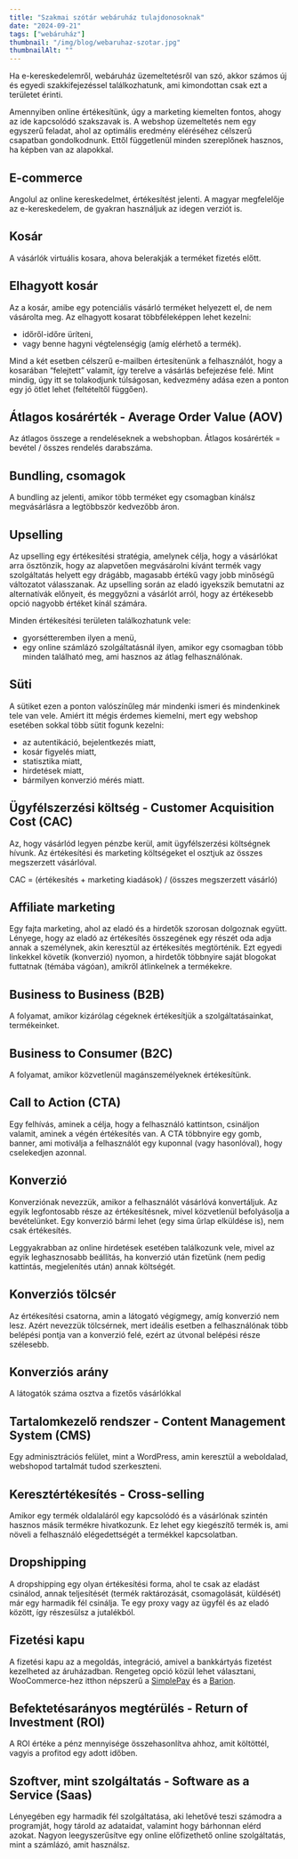 ```yaml
---
title: "Szakmai szótár webáruház tulajdonosoknak"
date: "2024-09-21"
tags: ["webáruház"]
thumbnail: "/img/blog/webaruhaz-szotar.jpg"
thumbnailAlt: ""
---
```


Ha e-kereskedelemről, webáruház üzemeltetésről van szó, akkor számos új és egyedi szakkifejezéssel találkozhatunk, ami kimondottan csak ezt a területet érinti.

Amennyiben online értékesítünk, úgy a marketing kiemelten fontos, ahogy az ide kapcsolódó szakszavak is. A webshop üzemeltetés nem egy egyszerű feladat, ahol az optimális eredmény eléréséhez célszerű csapatban gondolkodnunk. Ettől függetlenül minden szereplőnek hasznos, ha képben van az alapokkal.

## E-commerce

Angolul az online kereskedelmet, értékesítést jelenti. A magyar megfelelője az e-kereskedelem, de gyakran használjuk az idegen verziót is.

## Kosár

A vásárlók virtuális kosara, ahova belerakják a terméket fizetés előtt.

## Elhagyott kosár

Az a kosár, amibe egy potenciális vásárló terméket helyezett el, de nem vásárolta meg. Az elhagyott kosarat többféleképpen lehet kezelni:
- időről-időre üríteni,
- vagy benne hagyni végtelenségig (amíg elérhető a termék).

Mind a két esetben célszerű e-mailben értesítenünk a felhasználót, hogy a kosarában “felejtett” valamit, így terelve a vásárlás befejezése felé. Mint mindig, úgy itt se tolakodjunk túlságosan, kedvezmény adása ezen a ponton egy jó ötlet lehet (feltételtől függően).

## Átlagos kosárérték - Average Order Value (AOV)

Az átlagos összege a rendeléseknek a webshopban. Átlagos kosárérték = bevétel / összes rendelés darabszáma.

## Bundling, csomagok

A bundling az jelenti, amikor több terméket egy csomagban kínálsz megvásárlásra a legtöbbször kedvezőbb áron.

## Upselling

Az upselling egy értékesítési stratégia, amelynek célja, hogy a vásárlókat arra ösztönzik, hogy az alapvetően megvásárolni kívánt termék vagy szolgáltatás helyett egy drágább, magasabb értékű vagy jobb minőségű változatot válasszanak. Az upselling során az eladó igyekszik bemutatni az alternatívák előnyeit, és meggyőzni a vásárlót arról, hogy az értékesebb opció nagyobb értéket kínál számára.

Minden értékesítési területen találkozhatunk vele:
- gyorsétteremben ilyen a menü,
- egy online számlázó szolgáltatásnál ilyen, amikor egy csomagban több minden található meg, ami hasznos az átlag felhasználónak.

## Süti

A sütiket ezen a ponton valószínűleg már mindenki ismeri és mindenkinek tele van vele. Amiért itt mégis érdemes kiemelni, mert egy webshop esetében sokkal több sütit fogunk kezelni:

- az autentikáció, bejelentkezés miatt,
- kosár figyelés miatt,
- statisztika miatt,
- hirdetések miatt,
- bármilyen konverzió mérés miatt.

## Ügyfélszerzési költség - Customer Acquisition Cost (CAC)

Az, hogy vásárlód legyen pénzbe kerül, amit ügyfélszerzési költségnek hívunk. Az értékesítési és marketing költségeket el osztjuk az összes megszerzett vásárlóval.

CAC = (értékesítés + marketing kiadások) / (összes megszerzett vásárló)

## Affiliate marketing

Egy fajta marketing, ahol az eladó és a hirdetők szorosan dolgoznak együtt. Lényege, hogy az eladó az értékesítés összegének egy részét oda adja annak a személynek, akin keresztül az értékesítés megtörténik. Ezt egyedi linkekkel követik (konverzió) nyomon, a hirdetők többnyire saját blogokat futtatnak (témába vágóan), amikről átlinkelnek a termékekre.

## Business to Business (B2B)

A folyamat, amikor kizárólag cégeknek értékesítjük a szolgáltatásainkat, termékeinket.

## Business to Consumer (B2C)

A folyamat, amikor közvetlenül magánszemélyeknek értékesítünk.

## Call to Action (CTA)

Egy felhívás, aminek a célja, hogy a felhasználó kattintson, csináljon valamit, aminek a végén értékesítés van. A CTA többnyire egy gomb, banner, ami motiválja a felhasználót egy kuponnal (vagy hasonlóval), hogy cselekedjen azonnal.

## Konverzió

Konverziónak nevezzük, amikor a felhasználót vásárlóvá konvertáljuk. Az egyik legfontosabb része az értékesítésnek, mivel közvetlenül befolyásolja a bevételünket. Egy konverzió bármi lehet (egy sima űrlap elküldése is), nem csak értékesítés.

Leggyakrabban az online hirdetések esetében találkozunk vele, mivel az egyik leghasznosabb beállítás, ha konverzió után fizetünk (nem pedig kattintás, megjelenítés után) annak költségét.

## Konverziós tölcsér

Az értékesítési csatorna, amin a látogató végigmegy, amíg konverzió nem lesz. Azért nevezzük tölcsérnek, mert ideális esetben a felhasználónak több belépési pontja van a konverzió felé, ezért az útvonal belépési része szélesebb.

## Konverziós arány
A látogatók száma osztva a fizetős vásárlókkal

## Tartalomkezelő rendszer - Content Management System (CMS)

Egy adminisztrációs felület, mint a WordPress, amin keresztül a weboldalad, webshopod tartalmát tudod szerkeszteni.

## Keresztértékesítés - Cross-selling

Amikor egy termék oldalaláról egy kapcsolódó és a vásárlónak szintén hasznos másik termékre hivatkozunk. Ez lehet egy kiegészítő termék is, ami növeli a felhasználó elégedettségét a termékkel kapcsolatban.

## Dropshipping

A dropshipping egy olyan értékesítési forma, ahol te csak az eladást csinálod, annak teljesítését (termék raktározását, csomagolását, küldését) már egy harmadik fél csinálja. Te egy proxy vagy az ügyfél és az eladó között, így részesülsz a jutalékból.

## Fizetési kapu

A fizetési kapu az a megoldás, integráció, amivel a bankkártyás fizetést kezelheted az áruházadban. Rengeteg opció közül lehet választani, WooCommerce-hez itthon népszerű a [SimplePay](https://simplepay.conedevelopment.com/) és a [Barion](https://barion.conedevelopment.com/).

## Befektetésarányos megtérülés - Return of Investment (ROI)

A ROI értéke a pénz mennyisége összehasonlítva ahhoz, amit költöttél, vagyis a profitod egy adott időben.

## Szoftver, mint szolgáltatás - Software as a Service (Saas)

Lényegében egy harmadik fél szolgáltatása, aki lehetővé teszi számodra a programját, hogy tárold az adataidat, valamint hogy bárhonnan elérd azokat. Nagyon leegyszerűsítve egy online előfizethető online szolgáltatás, mint a számlázó, amit használsz.
